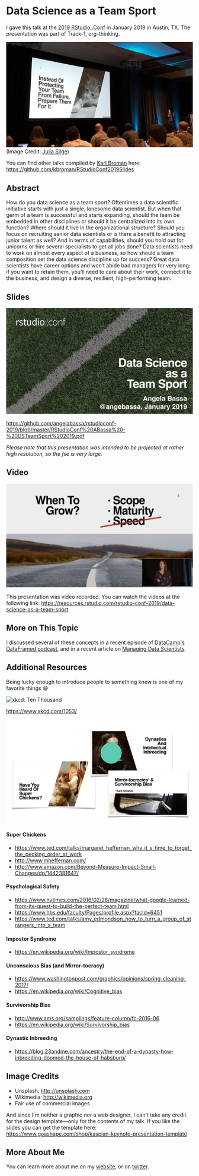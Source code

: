 # Data Science as a Team Sport
I gave this talk at the [2019 RStudio::Conf](https://www.rstudio.com/conference/) in January 2019 in Austin, TX. The presentation was part of Track-1, org-thinking. 

![ABassa - RStudioConf_19](https://github.com/angelabassa/rstudioconf-2019/blob/master/RStudioConf%20ABassa%20-%20DSTeamSport%202019.jpg)
(Image Credit: [Julia Silge](https://twitter.com/juliasilge/status/1086322390873841665))

You can find other talks compiled by [Karl Broman](https://twitter.com/kbroman) here: https://github.com/kbroman/RStudioConf2019Slides


## Abstract
How do you data science as a team sport? Oftentimes a data scientific initiative starts with just a single, lonesome data scientist. But when that germ of a team is successful and starts expanding, should the team be embedded in other disciplines or should it be centralized into its own function? Where should it live in the organizational structure? Should you focus on recruiting senior data scientists or is there a benefit to attracting junior talent as well? And in terms of capabilities, should you hold out for unicorns or hire several specialists to get all jobs done? Data scientists need to work on almost every aspect of a business, so how should a team composition set the data science discipline up for success? Great data scientists have career options and won’t abide bad managers for very long: if you want to retain them, you’ll need to care about their work, connect it to the business, and design a diverse, resilient, high-performing team.


## Slides
![ABassa - RStudioConf_19 slides](https://github.com/angelabassa/rstudioconf-2019/blob/master/RStudioConf%20ABassa%20-%20DSTeamSport%202019%20slides.png)

https://github.com/angelabassa/rstudioconf-2019/blob/master/RStudioConf%20ABassa%20-%20DSTeamSport%202019.pdf

_Please note that this presentation was intended to be projected at rather high resolution, so the file is very large._


## Video
![ABassa - RStudioConf_19 screenshot](https://github.com/angelabassa/rstudioconf-2019/blob/master/RStudioConf%20ABassa%20-%20DSTeamSport%202019%20screenshot.png)

This presentation was video recorded. You can watch the videos at the following link: https://resources.rstudio.com/rstudio-conf-2019/data-science-as-a-team-sport


## More on This Topic

I discussed several of these concepts in a recent episode of [DataCamp's DataFramed podcast](https://www.datacamp.com/community/podcast/managing-data-science-teams), and in a recent article on [Managing Data Scientists](https://hbr.org/2018/10/managing-a-data-science-team).


## Additional Resources

Being lucky enough to introduce people to something knew is one of my favorite things 😄

![xkcd: Ten Thousand](https://imgs.xkcd.com/comics/ten_thousand.png)

https://www.xkcd.com/1053/

![ABassa - RStudioConf_19 slides more](https://github.com/angelabassa/rstudioconf-2019/blob/master/RStudioConf%20ABassa%20-%20DSTeamSport%202019%20slides%20more.png)

#### Super Chickens
* https://www.ted.com/talks/margaret_heffernan_why_it_s_time_to_forget_the_pecking_order_at_work
* http://www.mheffernan.com/
* http://www.amazon.com/Beyond-Measure-Impact-Small-Changes/dp/1442381647/

#### Psychological Safety
* https://www.nytimes.com/2016/02/28/magazine/what-google-learned-from-its-quest-to-build-the-perfect-team.html
* https://www.hbs.edu/faculty/Pages/profile.aspx?facId=6451
* https://www.ted.com/talks/amy_edmondson_how_to_turn_a_group_of_strangers_into_a_team

#### Impostor Syndrome
* https://en.wikipedia.org/wiki/Impostor_syndrome

#### Unconscious Bias (and Mirror-tocracy)
* https://www.washingtonpost.com/graphics/opinions/spring-cleaning-2017/
* https://en.wikipedia.org/wiki/Cognitive_bias

#### Survivorship Bias
* http://www.ams.org/samplings/feature-column/fc-2016-06
* https://en.wikipedia.org/wiki/Survivorship_bias

#### Dynastic Inbreeding
* https://blog.23andme.com/ancestry/the-end-of-a-dynasty-how-inbreeding-doomed-the-house-of-habsburg/


## Image Credits
* Unsplash: http://unsplash.com
* Wikimedia: http://wikimedia.org
* Fair use of commercial images

And since I'm neither a graphic nor a web designer, I can't take any credit for the design template—only for the contents of my talk. If you like the slides you can get the template here: https://www.goashape.com/shop/kaspian-keynote-presentation-template


## More About Me

You can learn more about me on my [website](https://www.angelabassa.com/), or on [twitter](https://twitter.com/angebassa).
